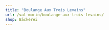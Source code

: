 ```yaml
---
title: "Boulange Aux Trois Levains"
url: /val-morin/boulange-aux-trois-levains/
shop: Bäckerei
---
```

